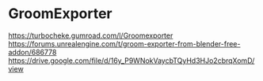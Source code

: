 # GroomExporter
https://turbocheke.gumroad.com/l/Groomexporter
https://forums.unrealengine.com/t/groom-exporter-from-blender-free-addon/686778
https://drive.google.com/file/d/16y_P9WNokVaycbTQyHd3HJo2cbrqXomD/view
